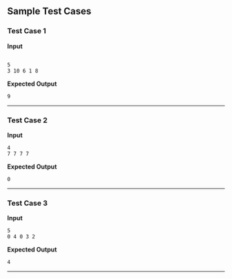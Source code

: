## Sample Test Cases

### Test Case 1
**Input**
```

5
3 10 6 1 8
```
**Expected Output**
```
9
```

---

### Test Case 2
**Input**
```
4
7 7 7 7
```
**Expected Output**
```
0
```

---

### Test Case 3
**Input**
```
5
0 4 0 3 2
```
**Expected Output**
```
4
```

---